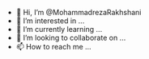 - 👋 Hi, I’m @MohammadrezaRakhshani
- 👀 I’m interested in ...
- 🌱 I’m currently learning ...
- 💞️ I’m looking to collaborate on ...
- 📫 How to reach me ...

<!---
MohammadrezaRakhshani/MohammadrezaRakhshani is a ✨ special ✨ repository because its `README.md` (this file) appears on your GitHub profile.
You can click the Preview link to take a look at your changes.
--->

